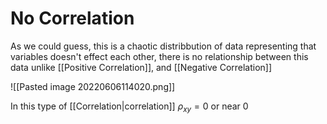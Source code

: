 # No Correlation
As we could guess, this is a chaotic distribbution of data representing that variables doesn't effect each other, there is no relationship between this data unlike [[Positive Correlation]], and  [[Negative Correlation]]

![[Pasted image 20220606114020.png]]

In this type of [[Correlation|correlation]] $\rho_{xy} = 0$ or near 0

